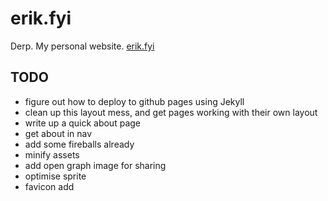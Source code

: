 # erik.fyi
Derp. My personal website. [erik.fyi](http://erik.fyi)

## TODO
- figure out how to deploy to github pages using Jekyll
- clean up this layout mess, and get pages working with their own layout
- write up a quick about page
- get about in nav
- add some fireballs already
- minify assets
- add open graph image for sharing
- optimise sprite
- favicon add
